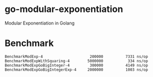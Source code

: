 # go-modular-exponentiation
 Modular Exponentiation in Golang

# Benchmark
```
BenchmarkModExp-4                  	  200000	      7331 ns/op
BenchmarkModExpWithSquaring-4      	 5000000	       334 ns/op
BenchmarkModExpGoBigInteger-4      	  300000	      4149 ns/op
BenchmarkModExpGoBigIntegerExp-4   	 2000000	      1003 ns/op
```
